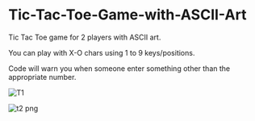 # Tic-Tac-Toe-Game-with-ASCII-Art

Tic Tac Toe game for 2 players with ASCII art.

You can play with X-O chars using 1 to 9 keys/positions.

Code will warn you when someone enter something other than the appropriate number.

![T1 ](https://user-images.githubusercontent.com/97381506/206833300-ed364cc6-6284-4581-87f5-8553a1fc22d3.png)

![t2  png](https://user-images.githubusercontent.com/97381506/206833328-6b6c5d81-b1d7-47f0-92df-2e041bd4b258.png)
